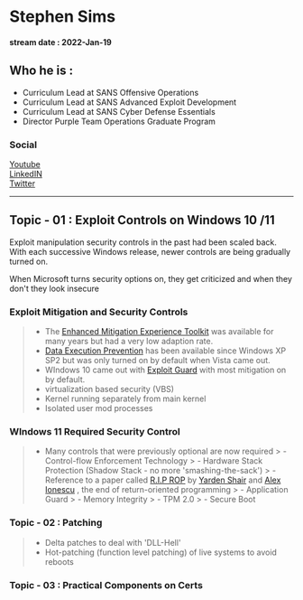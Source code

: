 # Stephen Sims
#### stream date : 2022-Jan-19

## Who he is :
- Curriculum Lead at SANS Offensive Operations
- Curriculum Lead at SANS Advanced Exploit Development
- Curriculum Lead at SANS Cyber Defense Essentials
- Director Purple Team Operations Graduate Program 


### Social
[Youtube](https://www.youtube.com/watch?v=_hsSQKRsUmA&t=233s)<br>
[LinkedIN](https://www.linkedin.com/in/stephen-sims-2788091/)<br>
[Twitter ](https://twitter.com/Steph3nSims)<br>
<hr>

## Topic - 01 : Exploit Controls on Windows 10 /11

Exploit manipulation security controls in the past had been scaled back. With each successive Windows release, newer controls are being gradually turned on.

When Microsoft turns security options on, they get criticized and when they don't they look insecure


### Exploit Mitigation and Security Controls

> - The [Enhanced Mitigation Experience Toolkit](https://support.microsoft.com/en-us/topic/emet-mitigations-guidelines-b529d543-2a81-7b5a-d529-84b30e1ecee0) was available for many years but had a very low adaption rate.
> - [Data Execution Prevention](https://docs.microsoft.com/en-us/windows/win32/memory/data-execution-prevention) has been available since Windows XP SP2 but was only turned on by default when Vista came out.
> - WIndows 10 came out with [Exploit Guard](https://www.microsoft.com/security/blog/2017/10/23/windows-defender-exploit-guard-reduce-the-attack-surface-against-next-generation-malware/) with most mitigation on by default.
 >- virtualization based security (VBS)
 >- Kernel running separately from main kernel
 >- Isolated user mod processes

### WIndows 11 Required Security Control

> - Many controls that were previously optional are now required
	> - Control-flow Enforcement Technology
	> - Hardware Stack Protection (Shadow Stack - no more 'smashing-the-sack')
	> - Reference to a paper called [R.I.P ROP](https://windows-internals.com/cet-on-windows/) by [Yarden Shair](https://www.linkedin.com/in/yarden-shafir-91a87957) and [Alex Ionescu](https://www.linkedin.com/in/aionescu/) , the end of return-oriented programming
	> - Application Guard
	> - Memory Integrity
	> - TPM 2.0
	> -  Secure Boot

### Topic - 02 : Patching

> - Delta patches to deal with 'DLL-Hell'
> - Hot-patching (function level patching) of live systems to avoid reboots

### Topic - 03 : Practical Components on Certs


